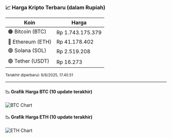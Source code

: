

<!-- HARGA_KRIPTO -->
### 📈 Harga Kripto Terbaru (dalam Rupiah)

| Koin     | Harga         |
|----------|---------------|
| 🟠 Bitcoin (BTC)   | Rp 1.743.175.379 |
| 🔵 Ethereum (ETH)  | Rp 41.178.402 |
| 🟣 Solana (SOL)    | Rp 2.519.208 |
| 🟢 Tether (USDT)   | Rp 16.273 |

<sub>Terakhir diperbarui: 9/6/2025, 17.40.51</sub>

---

#### 📉 Grafik Harga BTC (10 update terakhir)
![BTC Chart](https://quickchart.io/chart?c=%7B%22type%22%3A%22line%22%2C%22data%22%3A%7B%22labels%22%3A%5B%2207%3A27%3A12%22%2C%2207%3A42%3A44%22%2C%2207%3A53%3A42%22%2C%2208%3A26%3A04%22%2C%2208%3A50%3A55%22%2C%2209%3A13%3A22%22%2C%2209%3A36%3A46%22%2C%2209%3A49%3A49%22%2C%2210%3A10%3A22%22%2C%2210%3A40%3A51%22%5D%2C%22datasets%22%3A%5B%7B%22label%22%3A%22Bitcoin%22%2C%22data%22%3A%5B1721356242%2C1720772126%2C1720554375%2C1719347354%2C1720643688%2C1722696335%2C1727063338%2C1730458427%2C1736213967%2C1743175379%5D%2C%22fill%22%3Afalse%2C%22borderColor%22%3A%22blue%22%2C%22tension%22%3A0.1%7D%5D%7D%7D)

#### 📉 Grafik Harga ETH (10 update terakhir)
![ETH Chart](https://quickchart.io/chart?c=%7B%22type%22%3A%22line%22%2C%22data%22%3A%7B%22labels%22%3A%5B%2207%3A27%3A12%22%2C%2207%3A42%3A44%22%2C%2207%3A53%3A42%22%2C%2208%3A26%3A04%22%2C%2208%3A50%3A55%22%2C%2209%3A13%3A22%22%2C%2209%3A36%3A46%22%2C%2209%3A49%3A49%22%2C%2210%3A10%3A22%22%2C%2210%3A40%3A51%22%5D%2C%22datasets%22%3A%5B%7B%22label%22%3A%22Ethereum%22%2C%22data%22%3A%5B40581539%2C40552198%2C40564707%2C40552287%2C40524120%2C40583371%2C40648047%2C40755781%2C40891687%2C41178402%5D%2C%22fill%22%3Afalse%2C%22borderColor%22%3A%22blue%22%2C%22tension%22%3A0.1%7D%5D%7D%7D)

<!-- /HARGA_KRIPTO -->